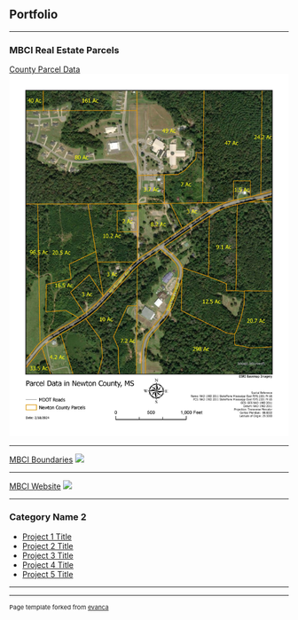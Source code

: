 ## Portfolio

---

### MBCI Real Estate Parcels

[County Parcel Data](/sample_page)
<img src="images/parcel.jpg?raw=true"/>

---
[MBCI Boundaries](MBCI%20Location%20Map.pdfpdf)
<img src="images/dummy_thumbnail.jpg?raw=true"/>

---
[MBCI Website](http://www.choctaw.org/)
<img src="images/dummy_thumbnail.jpg?raw=true"/>

---

### Category Name 2

- [Project 1 Title](http://example.com/)
- [Project 2 Title](http://example.com/)
- [Project 3 Title](http://example.com/)
- [Project 4 Title](http://example.com/)
- [Project 5 Title](http://example.com/)

---




---
<p style="font-size:11px">Page template forked from <a href="https://github.com/evanca/quick-portfolio">evanca</a></p>
<!-- Remove above link if you don't want to attibute -->

